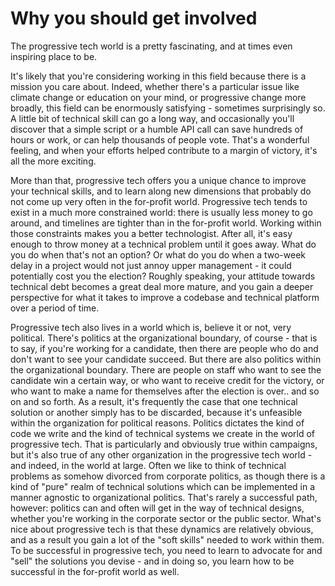 # Why you should get involved

The progressive tech world is a pretty fascinating, and at times even inspiring place to be.

It's likely that you're considering working in this field because there is a mission you care about. Indeed, whether there's a particular issue like climate change or education on your mind, or progressive change more broadly, this field can be enormously satisfying - sometimes surprisingly so. A little bit of technical skill can go a long way, and occasionally you'll discover that a simple script or a humble API call can save hundreds of hours or work, or can help thousands of people vote. That's a wonderful feeling, and when your efforts helped contribute to a margin of victory, it's all the more exciting.

More than that, progressive tech offers you a unique chance to improve your technical skills, and to learn along new dimensions that probably do not come up very often in the for-profit world. Progressive tech tends to exist in a much more constrained world: there is usually less money to go around, and timelines are tighter than in the for-profit world. Working within those constraints makes you a better technologist. After all, it's easy enough to throw money at a technical problem until it goes away. What do you do when that's not an option? Or what do you do when a two-week delay in a project would not just annoy upper management - it could potentially cost you the election? Roughly speaking, your attitude towards technical debt becomes a great deal more mature, and you gain a deeper perspective for what it takes to improve a codebase and technical platform over a period of time.

Progressive tech also lives in a world which is, believe it or not, very political. There's politics at the organizational boundary, of course - that is to say, if you're working for a candidate, then there are people who do and don't want to see your candidate succeed. But there are also politics within the organizational boundary. There are people on staff who want to see the candidate win a certain way, or who want to receive credit for the victory, or who want to make a name for themselves after the election is over.. and so on and so forth. As a result, it's frequently the case that one technical solution or another simply has to be discarded, because it's unfeasible within the organization for political reasons. Politics dictates the kind of code we write and the kind of technical systems we create in the world of progressive tech. That is particularly and obviously true within campaigns, but it's also true of any other organization in the progressive tech world - and indeed, in the world at large. Often we like to think of technical problems as somehow divorced from corporate politics, as though there is a kind of "pure" realm of technical solutions which can be implemented in a manner agnostic to organizational politics. That's rarely a successful path, however: politics can and often will get in the way of technical designs, whether you're working in the corporate sector or the public sector. What's nice about progressive tech is that these dynamics are relatively obvious, and as a result you gain a lot of the "soft skills" needed to work within them. To be successful in progressive tech, you need to learn to advocate for and "sell" the solutions you devise - and in doing so, you learn how to be successful in the for-profit world as well.

